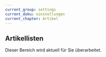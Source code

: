 ```yaml
---
current_group: settings
current_doku: einstellungen
current_chapter: Artikel
---
```


## Artikellisten

Dieser Bereich wird aktuell für Sie überarbeitet.